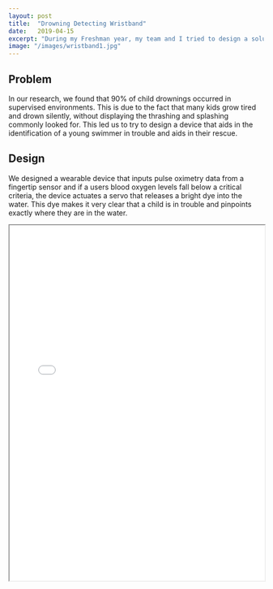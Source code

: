 ```yaml
---
layout: post
title:  "Drowning Detecting Wristband"
date:   2019-04-15
excerpt: "During my Freshman year, my team and I tried to design a solution to the problem of silent drownings in toddlers"
image: "/images/wristband1.jpg"
---
```

## Problem

In our research, we found that 90% of child drownings occurred in supervised environments. This is due to the fact that many kids grow tired and drown silently, without displaying the thrashing and splashing commonly looked for. This led us to try to design a device that aids in the identification of a young swimmer in trouble and aids in their rescue.



## Design

We designed a wearable device that inputs pulse oximetry data from a fingertip sensor and if a users blood oxygen levels fall below a critical criteria, the device actuates a servo that releases a bright dye into the water. This dye makes it very clear that a child is in trouble and pinpoints exactly where they are in the water.


<iframe src="{{ "/assets/resume/Design Proposal.pdf" | absolute_url }}" alt="" frameborder="2" width="100%" height="700px" allow="fullscreen"></iframe>


<!-- <embed src="{{ "/assets/resume/Design Proposal.pdf" | absolute_url }}" alt="" frameborder="2" width="100%" height="700px" type='application/pdf'> -->
